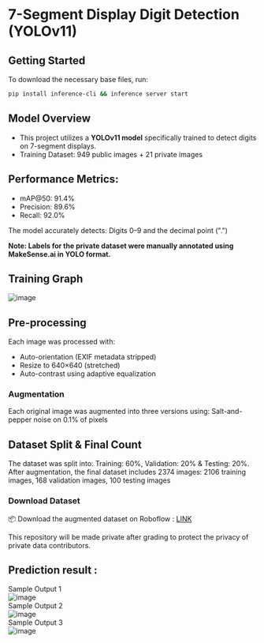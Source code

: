 # 7-Segment Display Digit Detection (YOLOv11)

## Getting Started

To download the necessary base files, run:

```bash
pip install inference-cli && inference server start
```
## Model Overview
* This project utilizes a **YOLOv11 model** specifically trained to detect digits on 7-segment displays.
* Training Dataset: 949 public images + 21 private images

## Performance Metrics:
* mAP@50: 91.4%
* Precision: 89.6%
* Recall: 92.0%

The model accurately detects: Digits 0–9 and the decimal point (".")

**Note: Labels for the private dataset were manually annotated using MakeSense.ai in YOLO format.**

## Training Graph
 ![image](https://github.com/user-attachments/assets/0966e9c9-c67c-4c44-8203-63e9c3b9a631)
 

## Pre-processing
Each image was processed with:
* Auto-orientation (EXIF metadata stripped)
* Resize to 640×640 (stretched)
* Auto-contrast using adaptive equalization

### Augmentation
Each original image was augmented into three versions using: Salt-and-pepper noise on 0.1% of pixels

## Dataset Split & Final Count
The dataset was split into: Training: 60%, Validation: 20% & Testing: 20%.     
After augmentation, the final dataset includes 2374 images: 2106 training images, 168 validation images, 100 testing images

### Download Dataset
📦 Download the augmented dataset on Roboflow : [LINK](https://app.roboflow.com/ds/kaAzg6kmsp?key=T7rW9qSNWS) 

This repository will be made private after grading to protect the privacy of private data contributors.

## Prediction result : 
Sample Output 1    
![image](https://github.com/user-attachments/assets/5a352e44-8623-4468-ae74-55b8cc30babd)    
Sample Output 2      
![image](https://github.com/user-attachments/assets/b8b27b6d-9178-42fa-9f48-04841a518a83)     
Sample Output 3      
![image](https://github.com/user-attachments/assets/46c26d7a-59fd-4e7d-9f40-df85b2e592ca)   

